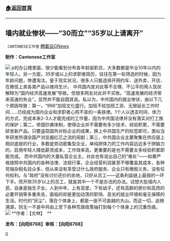 ###  [:house:返回首頁](https://github.com/ourhimalayas/txt)
---

## 墙内就业惨状——“30而立”“35岁以上请离开”
` CANTONESE工作室` [轉載自GNews](https://gnews.org/zh-hans/1119545/)

**制作：Cantonese工作室**


![]()![](https://gnews.org/wp-content/uploads/2021/04/30-1.jpg)
p的办公楼里面，很少能看到分布各年龄层职员，大多数都是毕业10年以内的年轻人。另一方面，35岁或以上的求职者简历，往往在第一轮筛选的时候，因为年龄问题，惨遭淘汰。鉴于现实状况，很多人只能选择开网约车、送外卖、开店、在微信上卖各类产品以维持生计。 中共国内宣对此等不合理、不公平的用人现状解释为“国内经济高速发展”导致。但很多网友对此并不买账。“高速发展的经济带来高速的失业”，显然并不能自圆其说。私以为，中共国内的就业惨状，由以下几个原因导致：第一，“996”加班文化盛行。加班不给加班工资、无限延长工作时间……已经成为国内企业和求职者心照不宣的一条铁律。1个人以透支时间、体力的方式，完成本来2-3人才能完成的工作量，因为中共国法律并没有落实对打工族的保护；第二，举国抄袭体制，使得企业并不需要有多少技术、经验积累，不需要研发新产品。只要盗窃国外对标企业的成果，换上中共国生产的标签即可，类似当年研发所谓全国产浏览器红芯之流的闹剧；第三，中共国企业主要聚集在供应链上相对底层的行业，多数是劳动密集型企业，单纯拼体力的工作内容远远多于拼脑力的，启用年轻人降低薪资成本，工作效率高，更重要的是也不需要太多经验积累即能完成。 而中共国内的大量私营企业主，对此也有说出自己的“难处”——如果严格按照中共国内的各种法律、法规行事，企业经营利润甚至不够覆盖其成本，各种苛捐杂税名目众多，但从来没有享受过什么政府服务、企业只有缴税义务，没有任何权利。与“政府”没有讨价还价的余地，只好从员工——这条利益链上最弱的一环下手。而开除35岁以上的员工，就是其中一个不是办法的办法。试想大批墙内人民，自身是独生子女，人到中年，上有高堂，下有幼子，还有高额的房价和高昂的必要开销等多重夹击，面临的却是更加动荡的职场、恶劣的就业环境和毫无保障的生活。时代的“灰尘”，落在个体身上，都是一座不可逾越的大山。而这一切，追根溯源，则无一不是中共由上至下各种荒唐政策抽打到每个个体身上的沉重伤痕。
![]()![](https://gnews.org/wp-content/uploads/2021/04/301-3.jpg)
**作者：【文林】　**

**发布：【向阳6768】审核：【向阳6768】**

0
